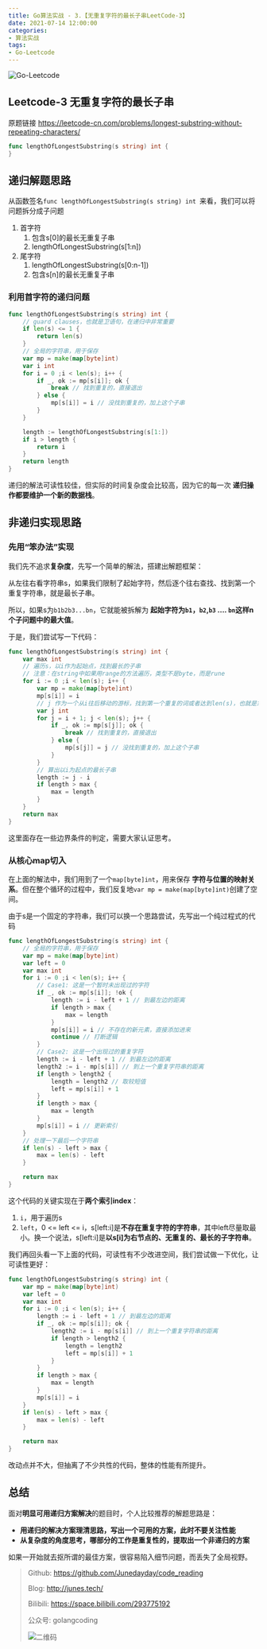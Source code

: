 ```yaml
---
title: Go算法实战 - 3.【无重复字符的最长子串LeetCode-3】
date: 2021-07-14 12:00:00
categories: 
- 算法实战
tags:
- Go-Leetcode
---
```


![Go-Leetcode](https://i.loli.net/2021/07/10/SbG3k5XFRlsJdOV.jpg)

## Leetcode-3 无重复字符的最长子串

原题链接 https://leetcode-cn.com/problems/longest-substring-without-repeating-characters/

```go
func lengthOfLongestSubstring(s string) int {
}
```

<!-- more -->

## 递归解题思路

从函数签名`func lengthOfLongestSubstring(s string) int `来看，我们可以将问题拆分成子问题

1. 首字符
   1. 包含s[0]的最长无重复子串
   2. lengthOfLongestSubstring(s[1:n])
2. 尾字符
   1. lengthOfLongestSubstring(s[0:n-1])
   2. 包含s[n]的最长无重复子串

### 利用首字符的递归问题

```go
func lengthOfLongestSubstring(s string) int {
    // guard clauses，也就是卫语句，在递归中非常重要
    if len(s) <= 1 {
        return len(s)
    }
    // 全局的字符串，用于保存
    var mp = make(map[byte]int)
    var i int
    for i = 0 ;i < len(s); i++ {
        if _, ok := mp[s[i]]; ok {
            break // 找到重复的，直接退出
        } else {
            mp[s[i]] = i // 没找到重复的，加上这个子串
        }
    }

    length := lengthOfLongestSubstring(s[1:])
    if i > length {
        return i
    }
    return length
}
```

递归的解法可读性较佳，但实际的时间复杂度会比较高，因为它的每一次 **递归操作都要维护一个新的数据栈**。



## 非递归实现思路

### 先用“笨办法”实现

我们先不追求**复杂度**，先写一个简单的解法，搭建出解题框架：

从左往右看字符串s，如果我们限制了起始字符，然后逐个往右查找、找到第一个重复字符串，就是最长子串。

所以，如果s为`b1b2b3...bn`，它就能被拆解为 **起始字符为`b1`，`b2`,`b3` .... `bn`这样n个子问题中的最大值**。

于是，我们尝试写一下代码：

```go
func lengthOfLongestSubstring(s string) int {
    var max int
    // 遍历s，以i作为起始点，找到最长的子串
    // 注意：在string中如果用range的方法遍历，类型不是byte，而是rune
    for i := 0 ;i < len(s); i++ {
        var mp = make(map[byte]int)
        mp[s[i]] = i
        // j 作为一个从i往后移动的游标，找到第一个重复的词或者达到len(s)，也就是末尾
        var j int
        for j = i + 1; j < len(s); j++ {
            if _, ok := mp[s[j]]; ok {
                break // 找到重复的，直接退出
            } else {
                mp[s[j]] = j // 没找到重复的，加上这个子串
            }
        }
        // 算出以i为起点的最长子串
        length := j - i
        if length > max {
            max = length
        }
    }
    return max
}
```

这里面存在一些边界条件的判定，需要大家认证思考。



### 从核心map切入

在上面的解法中，我们用到了一个`map[byte]int`，用来保存 **字符与位置的映射关系**。但在整个循环的过程中，我们反复地`var mp = make(map[byte]int)`创建了空间。

由于s是一个固定的字符串，我们可以换一个思路尝试，先写出一个纯过程式的代码

```go
func lengthOfLongestSubstring(s string) int {
    // 全局的字符串，用于保存
    var mp = make(map[byte]int)
    var left = 0
    var max int
    for i := 0 ;i < len(s); i++ {
        // Case1: 这是一个暂时未出现过的字符
        if _, ok := mp[s[i]]; !ok {
            length := i - left + 1 // 到最左边的距离
            if length > max {
                max = length
            }
            mp[s[i]] = i // 不存在的新元素，直接添加进来
            continue // 打断逻辑
        }
        // Case2: 这是一个出现过的重复字符
        length := i - left + 1 // 到最左边的距离
        length2 := i - mp[s[i]] // 到上一个重复字符串的距离
        if length > length2 {
            length = length2 // 取较短值
            left = mp[s[i]] + 1
        }
        if length > max {
            max = length
        }
        mp[s[i]] = i // 更新索引
    }
    // 处理一下最后一个字符串
    if len(s) - left > max {
        max = len(s) - left 
    }

    return max
}
```

这个代码的关键实现在于**两个索引index**：

1. `i`，用于遍历s
2. `left`，0 <= left <= i，s[left:i]是**不存在重复字符的字符串**，其中left尽量取最小。换一个说法，s[left:i]是**以s[i]为右节点的、无重复的、最长的子字符串**。

我们再回头看一下上面的代码，可读性有不少改进空间，我们尝试做一下优化，让可读性更好：

```go
func lengthOfLongestSubstring(s string) int {
    var mp = make(map[byte]int)
    var left = 0
    var max int
    for i := 0 ;i < len(s); i++ {
        length := i - left + 1 // 到最左边的距离
        if _, ok := mp[s[i]]; ok {
            length2 := i - mp[s[i]] // 到上一个重复字符串的距离
            if length > length2 {
                length = length2
                left = mp[s[i]] + 1
            }
        }
        if length > max {
            max = length
        }
        mp[s[i]] = i 
    }
    if len(s) - left > max {
        max = len(s) - left 
    }

    return max
}
```

改动点并不大，但抽离了不少共性的代码，整体的性能有所提升。



## 总结

面对**明显可用递归方案解决**的题目时，个人比较推荐的解题思路是：

- **用递归的解决方案理清思路，写出一个可用的方案，此时不要关注性能**
- **从复杂度的角度思考，哪部分的工作是重复性的，提取出一个非递归的方案**

如果一开始就去抠所谓的最佳方案，很容易陷入细节问题，而丢失了全局视野。



> Github: https://github.com/Junedayday/code_reading
>
> Blog: http://junes.tech/
>
> Bilibili: https://space.bilibili.com/293775192
>
> 公众号: golangcoding
>
>  ![二维码](https://i.loli.net/2021/02/28/RPzy7Hjc9GZ8I3e.jpg)

